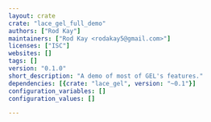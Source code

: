 ```yaml
---
layout: crate
crate: "lace_gel_full_demo"
authors: ["Rod Kay"]
maintainers: ["Rod Kay <rodakay5@gmail.com>"]
licenses: ["ISC"]
websites: []
tags: []
version: "0.1.0"
short_description: "A demo of most of GEL's features."
dependencies: [{crate: "lace_gel", version: "~0.1"}]
configuration_variables: []
configuration_values: []

---
```



